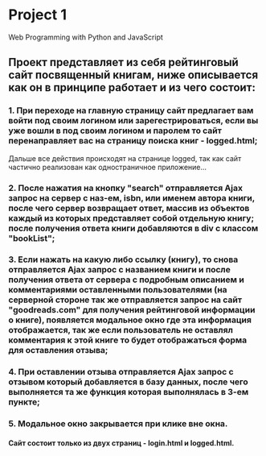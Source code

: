 # Project 1

Web Programming with Python and JavaScript

## Проект представляет из себя рейтинговый сайт посвященный книгам, ниже описывается как он в принципе работает и из чего состоит:

### 1. При переходе на главную страницу сайт предлагает вам войти под своим логином или зарегестрироваться, если вы уже вошли в под своим логином и паролем то сайт перенаправляет вас на страницу поиска книг - logged.html;

Дальше все действия происходят на странице logged, так как сайт частично реализован как одностраничное приложение...

### 2. После нажатия на кнопку "search" отправляется Ajax запрос на сервер с наз-ем, isbn, или именем автора книги, после чего сервер возвращает ответ, массив из объектов каждый из которых представляет собой отдельную книгу; после получения ответа книги добавляются в div с классом "bookList";

### 3. Если нажать на какую либо ссылку (книгу), то снова отправляется Ajax запрос с названием книги и после получения ответа от сервера с подробным описанием и комментариями оставленными пользователями (на серверной стороне так же отправляется запрос на сайт "goodreads.com" для получения рейтинговой информации о книге), появляется модальное окно где эта информация отображается, так же если пользователь не оставлял комментария к этой книге то будет отображаться форма для оставления отзыва;

### 4. При оставлении отзыва отправляется Ajax запрос с отзывом который добавляется в базу данных, после чего выполняется та же функция которая выполнялась в 3-ем пункте;

### 5. Модальное окно закрывается при клике вне окна.

#### Сайт состоит только из двух страниц - login.html и logged.html.
